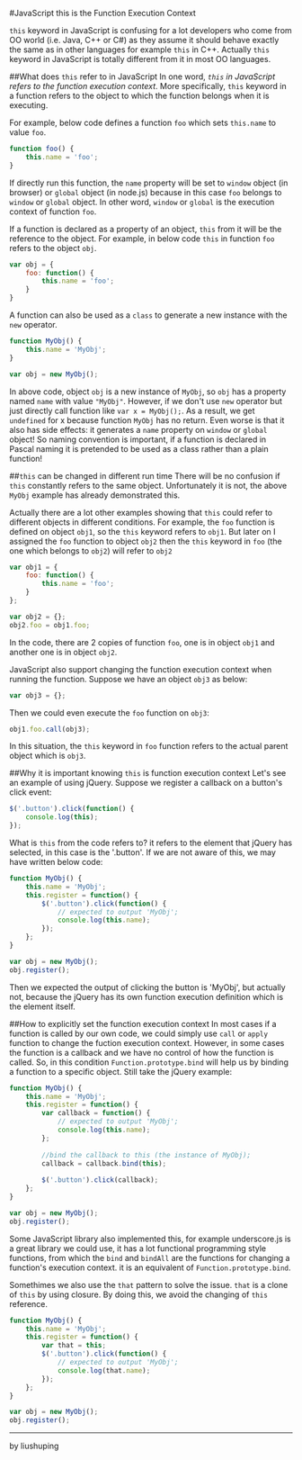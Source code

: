#JavaScript this is the Function Execution Context

`this` keyword in JavaScript is confusing for a lot developers who come from OO world (i.e. Java, C++ or C#) as they assume it should behave exactly the same as in other languages for example `this` in C++. Actually `this` keyword in JavaScript is totally different from it in most OO languages.

##What does `this` refer to in JavaScript
In one word, *`this` in JavaScript refers to the function execution context*. More specifically, `this` keyword in a function refers to the object to which the function belongs when it is executing. 

For example, below code defines a function `foo` which sets `this.name` to value `foo`.
```javascript
function foo() {
    this.name = 'foo';
}
```
If directly run this function, the `name` property will be set to `window` object (in browser) or `global` object (in node.js) because in this case `foo` belongs to `window` or `global` object. In other word, `window` or `global` is the execution context of function `foo`.

If a function is declared as a property of an object, `this` from it will be the reference to the object. For example, in below code `this` in function `foo` refers to the object `obj`.
```javascript	
var obj = {
    foo: function() {
        this.name = 'foo';
    }
}
```

A function can also be used as a `class` to generate a new instance with the `new` operator.
```javascript
function MyObj() {
    this.name = 'MyObj';
}

var obj = new MyObj();
```
In above code, object `obj` is a new instance of  `MyObj`, so `obj` has a property named `name` with value `"MyObj"`. However, if we don't use `new` operator but just directly call function like `var x = MyObj();`. As a result, we get `undefined` for x because function `MyObj` has no return. Even worse is that it also has side effects: it generates a `name` property on `window` or `global` object!  So naming convention is important, if a function is declared in Pascal naming it is pretended to be used as a class rather than a plain function!

##`this` can be changed in different run time
There will be no confusion if `this` constantly refers to the same object. Unfortunately it is not, the above `MyObj` example has already demonstrated this.

Actually there are a lot other examples showing that `this` could refer to different objects in different conditions. For example, the `foo` function is defined on object `obj1`, so the `this` keyword refers to `obj1`. But later on I assigned the `foo` function to object `obj2` then the `this` keyword in `foo` (the one which belongs to `obj2`) will refer to `obj2`
```javascript
var obj1 = {
    foo: function() {
        this.name = 'foo';
    }
};

var obj2 = {};
obj2.foo = obj1.foo;
```

In the code, there are 2 copies of function `foo`, one is in object `obj1` and another one is in object `obj2`. 

JavaScript also support changing the function execution context when running the function. Suppose we have an object `obj3` as below:
```javascript
var obj3 = {};
```
Then we could even execute the `foo` function on `obj3`:
```javascript
obj1.foo.call(obj3);
```
In this situation, the `this` keyword in `foo` function refers to the actual parent object which is `obj3`.

##Why it is important knowing `this` is function execution context
Let's see an example of using jQuery. Suppose we register a callback on a button's click event:
```javascript
$('.button').click(function() {
    console.log(this);
});
```
What is `this` from the code refers to? it refers to the element that jQuery has selected, in this case is the '.button'. If we are not aware of this, we may have written below code:
```javascript
function MyObj() {
    this.name = 'MyObj';
    this.register = function() {
        $('.button').click(function() {
            // expected to output 'MyObj';
            console.log(this.name);
        });
    };
}

var obj = new MyObj();
obj.register();
```
Then we expected the output of clicking the button is 'MyObj', but actually not, because the jQuery has its own function execution definition which is the element itself. 

##How to explicitly set the function execution context
In most cases if a function is called by our own code, we could simply use `call` or `apply` function to change the fuction execution context. However, in some cases the function is a callback and we have no control of how the function is called. So, in this condition `Function.prototype.bind` will help us by binding a function to a specific object. Still take the jQuery example:
```javascript
function MyObj() {
    this.name = 'MyObj';
    this.register = function() {
        var callback = function() {
            // expected to output 'MyObj';
            console.log(this.name);
        };
        
        //bind the callback to this (the instance of MyObj);
        callback = callback.bind(this);
        
        $('.button').click(callback);
    };
}

var obj = new MyObj();
obj.register();
```

Some JavaScript library also implemented this, for example underscore.js is a great library we could use, it has a lot functional programming style functions, from which the `bind` and `bindAll` are the functions for changing a function's execution context. it is an equivalent of `Function.prototype.bind`.

Somethimes we also use the `that` pattern to solve the issue. `that` is a clone of `this` by using closure. By doing this, we avoid the changing of `this` reference.
```javascript
function MyObj() {
    this.name = 'MyObj';
    this.register = function() {
        var that = this;
        $('.button').click(function() {
            // expected to output 'MyObj';
            console.log(that.name);
        });
    };
}

var obj = new MyObj();
obj.register();
```
---
by liushuping
